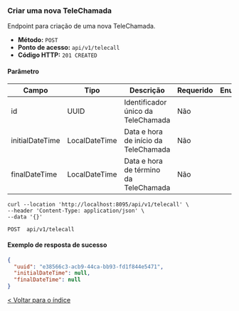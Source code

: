 ### Criar uma nova TeleChamada

Endpoint para criação de uma nova TeleChamada.

- **Método:** `POST`
- **Ponto de acesso:** `api/v1/telecall`
- **Código HTTP:** `201 CREATED`

#### Parâmetro
| **Campo**      | **Tipo**          | **Descrição**                              | **Requerido** | **Enum** |
|----------------|-------------------|--------------------------------------------|---------------|----------|
| id             | UUID              | Identificador único da TeleChamada         | Não           |          |
| initialDateTime| LocalDateTime     | Data e hora de início da TeleChamada       | Não           |          |
| finalDateTime  | LocalDateTime     | Data e hora de término da TeleChamada      | Não           |          |



```shell
curl --location 'http://localhost:8095/api/v1/telecall' \
--header 'Content-Type: application/json' \
--data '{}'
```
    POST  api/v1/telecall

#### Exemplo de resposta de sucesso

```json
{
  "uuid": "e38566c3-acb9-44ca-bb93-fd1f844e5471",
  "initialDateTime": null,
  "finalDateTime": null
}
```

[< Voltar para o índice](../README.md)
